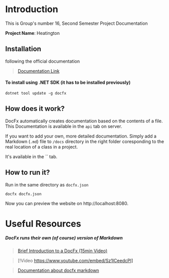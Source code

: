 # Introduction

This is Group's number 16, Second Semester Project Documentation

**Project Name**: Heatington

## Installation

following the official documentation
> [Documentation Link](https://dotnet.github.io/docfx/index.html)

#### To install using .NET SDK (it has to be installed previously)
```shell
dotnet tool update -g docfx
```

## How does it work?
DocFx automatically creates documentation based on the contents of a file.
This Documentation is available in the `api` tab on server.


If you want to add your own, more detailed documentation. Simply add a Markdown (`.md`) file to
`/docs` directory in the right folder coresponding to the real location of a class in a project.

It's available in the `` tab.

## How to run it?

Run in the same directory as `docfx.json`
```shell
docfx docfx.json
```

Now you can preview the website on http://localhost:8080.

# Useful Resources

##### DocFx runs their own (of course) version of Markdown
> [Brief Introduction to a DocFx (15min Video)](https://youtu.be/Sz1lCeedcPI)

> [!Video https://www.youtube.com/embed/Sz1lCeedcPI]

> [Documentation about docfx markdown](https://dotnet.github.io/docfx/docs/markdown.html?tabs=linux%2Cdotnet)

